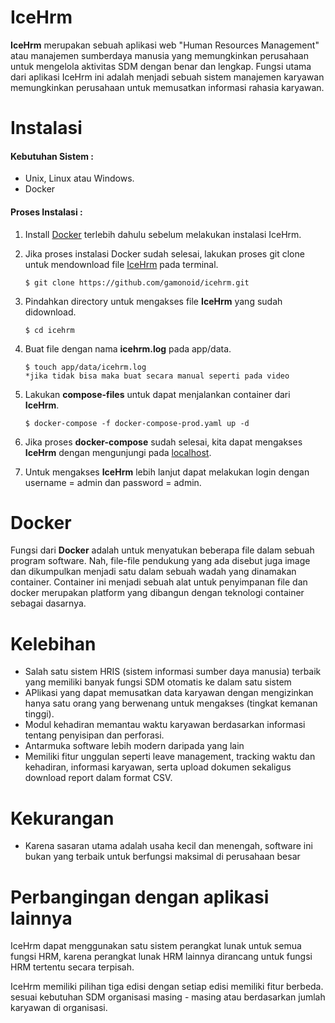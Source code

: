 IceHrm
==========
**IceHrm** merupakan sebuah aplikasi web "Human Resources Management" atau manajemen sumberdaya manusia yang memungkinkan perusahaan untuk mengelola aktivitas SDM dengan benar dan lengkap.
Fungsi utama dari aplikasi IceHrm ini adalah menjadi sebuah sistem manajemen karyawan memungkinkan perusahaan untuk memusatkan informasi rahasia karyawan.

# Instalasi


#### Kebutuhan Sistem :
- Unix, Linux atau Windows.
- Docker

#### Proses Instalasi :
1. Install [Docker](https://docs.docker.com/get-docker/) terlebih dahulu sebelum melakukan instalasi IceHrm.
2. Jika proses instalasi Docker sudah selesai, lakukan proses git clone untuk mendownload file [IceHrm](https://github.com/gamonoid/icehrm.git) pada terminal.
    ```
    $ git clone https://github.com/gamonoid/icehrm.git
    ```
3. Pindahkan directory untuk mengakses file **IceHrm** yang sudah didownload.
    ```
    $ cd icehrm
    ```
4. Buat file dengan nama **icehrm.log** pada app/data.
    ```
    $ touch app/data/icehrm.log
    *jika tidak bisa maka buat secara manual seperti pada video
    ```
5. Lakukan **compose-files** untuk dapat menjalankan container dari **IceHrm**.
    ```
    $ docker-compose -f docker-compose-prod.yaml up -d
    ```
6. Jika proses **docker-compose** sudah selesai, kita dapat mengakses **IceHrm** dengan mengunjungi pada [localhost](http://localhost:8070/).

7. Untuk mengakses **IceHrm** lebih lanjut dapat melakukan login dengan username = admin dan password = admin.

# Docker
Fungsi dari **Docker** adalah untuk menyatukan beberapa file dalam sebuah program software. Nah, file-file pendukung yang ada disebut juga image dan dikumpulkan menjadi satu dalam sebuah wadah yang dinamakan container. Container ini menjadi sebuah alat untuk penyimpanan file dan docker merupakan platform yang dibangun dengan teknologi container sebagai dasarnya.

# Kelebihan
- Salah satu sistem HRIS (sistem informasi sumber daya manusia) terbaik yang memiliki banyak fungsi SDM otomatis ke dalam satu sistem
- APlikasi yang dapat memusatkan data karyawan dengan mengizinkan hanya satu orang yang berwenang untuk mengakses
  (tingkat kemanan tinggi).
- Modul kehadiran memantau waktu karyawan berdasarkan informasi tentang penyisipan dan perforasi.
- Antarmuka software lebih modern daripada yang lain
- Memiliki fitur unggulan seperti leave management, tracking waktu dan kehadiran, informasi karyawan, serta upload dokumen sekaligus download report dalam format CSV.

# Kekurangan
- Karena sasaran utama adalah usaha kecil dan menengah, software ini bukan yang terbaik untuk berfungsi maksimal di perusahaan besar

# Perbangingan dengan aplikasi lainnya
IceHrm dapat menggunakan satu sistem  perangkat lunak untuk semua fungsi HRM, karena perangkat lunak HRM lainnya dirancang untuk fungsi HRM tertentu secara terpisah.

IceHrm memiliki pilihan tiga edisi dengan setiap edisi memiliki fitur berbeda. sesuai kebutuhan SDM organisasi masing - masing atau berdasarkan jumlah karyawan di organisasi.
